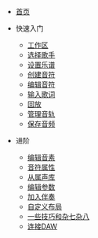* [首页](README.md)

* 快速入门
    * [工作区](zh-cn/quickstart-guide/workspace.md)
    * [选择歌手](zh-cn/quickstart-guide/singer-selection.md)
    * [设置乐谱](zh-cn/quickstart-guide/setting-up-the-score.md)
    * [创建音符](zh-cn/quickstart-guide/creating-notes.md)
    * [编辑音符](zh-cn/quickstart-guide/editing-notes.md)
    * [输入歌词](zh-cn/quickstart-guide/entering-lyrics.md)
    * [回放](zh-cn/quickstart-guide/playback.md)
    * [管理音轨](zh-cn/quickstart-guide/managing-tracks.md)
    * [保存音频](zh-cn/quickstart-guide/saving-the-audio.md)
* 进阶
    * [编辑音素](zh-cn/intermediate-and-advanced-usage/editing-phonemes.md)
    * [音符属性](zh-cn/intermediate-and-advanced-usage/note-properties.md)
    * [从属声库](zh-cn/intermediate-and-advanced-usage/sub-libraries.md)
    * [编辑参数](zh-cn/intermediate-and-advanced-usage/editing-parameters.md)
    * [加入伴奏](zh-cn/intermediate-and-advanced-usage/adding-instrumentals.md)
    * [自定义布局](zh-cn/intermediate-and-advanced-usage/layout-customization.md)
    * [一些技巧和杂七杂八](zh-cn/intermediate-and-advanced-usage/tricks-and-miscellaneous.md)
    * [连接DAW](zh-cn/intermediate-and-advanced-usage/daw-linking.md)